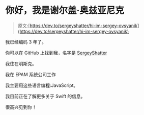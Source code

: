 # 你好，我是谢尔盖·奥兹亚尼克

> 原文:[https://dev.to/sergeyshatter/hi-im-sergey-ovsyanik](https://dev.to/sergeyshatter/hi-im-sergey-ovsyanik)

我已经编码 3 年了。

你可以在 GitHub 上找到我，名字是 [SergeyShatter](https://github.com/SergeyShatter)

我住在明斯克。

我在 EPAM 系统公司工作

我主要用这些语言编程:JavaScript。

我目前正在了解更多关于 Swift 的信息。

很高兴见到你！